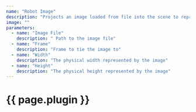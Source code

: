 ```yaml
---
name: "Robot Image"
description: "Projects an image loaded from file into the scene to represent the robot platform."
image: ""
parameters:
  - name: "Image File"
    description: " Path to the image file"
  - name: "Frame"
    description: "Frame to tie the image to"
  - name: "Width"
    description: "The physical width represented by the image"
  - name: "Height"
    description: "The physical height represented by the image"
---
```


# {{ page.plugin }}

